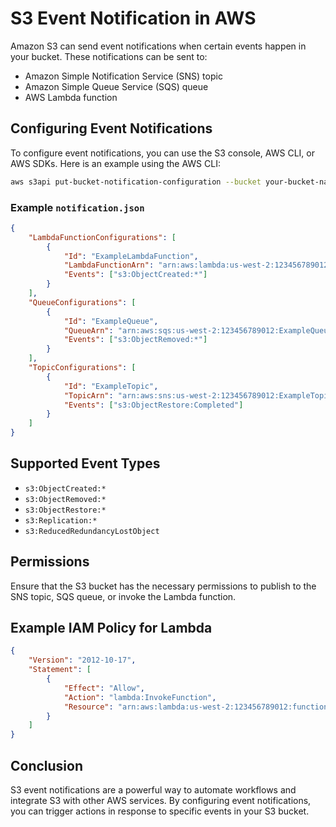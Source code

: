 # S3 Event Notification in AWS

Amazon S3 can send event notifications when certain events happen in your bucket. These notifications can be sent to:

- Amazon Simple Notification Service (SNS) topic
- Amazon Simple Queue Service (SQS) queue
- AWS Lambda function

## Configuring Event Notifications

To configure event notifications, you can use the S3 console, AWS CLI, or AWS SDKs. Here is an example using the AWS CLI:

```sh
aws s3api put-bucket-notification-configuration --bucket your-bucket-name --notification-configuration file://notification.json
```

### Example `notification.json`

```json
{
    "LambdaFunctionConfigurations": [
        {
            "Id": "ExampleLambdaFunction",
            "LambdaFunctionArn": "arn:aws:lambda:us-west-2:123456789012:function:ExampleFunction",
            "Events": ["s3:ObjectCreated:*"]
        }
    ],
    "QueueConfigurations": [
        {
            "Id": "ExampleQueue",
            "QueueArn": "arn:aws:sqs:us-west-2:123456789012:ExampleQueue",
            "Events": ["s3:ObjectRemoved:*"]
        }
    ],
    "TopicConfigurations": [
        {
            "Id": "ExampleTopic",
            "TopicArn": "arn:aws:sns:us-west-2:123456789012:ExampleTopic",
            "Events": ["s3:ObjectRestore:Completed"]
        }
    ]
}
```

## Supported Event Types

- `s3:ObjectCreated:*`
- `s3:ObjectRemoved:*`
- `s3:ObjectRestore:*`
- `s3:Replication:*`
- `s3:ReducedRedundancyLostObject`

## Permissions

Ensure that the S3 bucket has the necessary permissions to publish to the SNS topic, SQS queue, or invoke the Lambda function.

## Example IAM Policy for Lambda

```json
{
    "Version": "2012-10-17",
    "Statement": [
        {
            "Effect": "Allow",
            "Action": "lambda:InvokeFunction",
            "Resource": "arn:aws:lambda:us-west-2:123456789012:function:ExampleFunction"
        }
    ]
}
```

## Conclusion

S3 event notifications are a powerful way to automate workflows and integrate S3 with other AWS services. By configuring event notifications, you can trigger actions in response to specific events in your S3 bucket.
